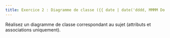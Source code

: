 ```yaml
---
title: Exercice 2 : Diagramme de classe ({{ date | date('dddd, MMMM Do') }})
---
```

Réalisez un diagramme de classe correspondant au sujet (attributs et associations uniquement).
